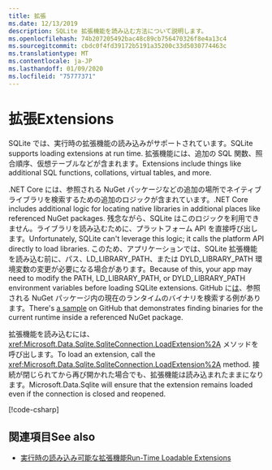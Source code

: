 ```yaml
---
title: 拡張
ms.date: 12/13/2019
description: SQLite 拡張機能を読み込む方法について説明します。
ms.openlocfilehash: 74b207205492bac48c89cb756470326f8e4a13c4
ms.sourcegitcommit: cbdc0f4fd39172b5191a35200c33d5030774463c
ms.translationtype: MT
ms.contentlocale: ja-JP
ms.lasthandoff: 01/09/2020
ms.locfileid: "75777371"
---
```

# <a name="extensions"></a><span data-ttu-id="6797d-103">拡張</span><span class="sxs-lookup"><span data-stu-id="6797d-103">Extensions</span></span>

<span data-ttu-id="6797d-104">SQLite では、実行時の拡張機能の読み込みがサポートされています。</span><span class="sxs-lookup"><span data-stu-id="6797d-104">SQLite supports loading extensions at run time.</span></span> <span data-ttu-id="6797d-105">拡張機能には、追加の SQL 関数、照合順序、仮想テーブルなどが含まれます。</span><span class="sxs-lookup"><span data-stu-id="6797d-105">Extensions include things like additional SQL functions, collations, virtual tables, and more.</span></span>

<span data-ttu-id="6797d-106">.NET Core には、参照される NuGet パッケージなどの追加の場所でネイティブライブラリを検索するための追加のロジックが含まれています。</span><span class="sxs-lookup"><span data-stu-id="6797d-106">.NET Core includes additional logic for locating native libraries in additional places like referenced NuGet packages.</span></span> <span data-ttu-id="6797d-107">残念ながら、SQLite はこのロジックを利用できません。ライブラリを読み込むために、プラットフォーム API を直接呼び出します。</span><span class="sxs-lookup"><span data-stu-id="6797d-107">Unfortunately, SQLite can't leverage this logic; it calls the platform API directly to load libraries.</span></span> <span data-ttu-id="6797d-108">このため、アプリケーションでは、SQLite 拡張機能を読み込む前に、パス、LD_LIBRARY_PATH、または DYLD_LIBRARY_PATH 環境変数の変更が必要になる場合があります。</span><span class="sxs-lookup"><span data-stu-id="6797d-108">Because of this, your app may need to modify the PATH, LD_LIBRARY_PATH, or DYLD_LIBRARY_PATH environment variables before loading SQLite extensions.</span></span> <span data-ttu-id="6797d-109">GitHub に[は](https://github.com/dotnet/samples/blob/master/snippets/standard/data/sqlite/ExtensionsSample/Program.cs)、参照される NuGet パッケージ内の現在のランタイムのバイナリを検索する例があります。</span><span class="sxs-lookup"><span data-stu-id="6797d-109">There's [a sample](https://github.com/dotnet/samples/blob/master/snippets/standard/data/sqlite/ExtensionsSample/Program.cs) on GitHub that demonstrates finding binaries for the current runtime inside a referenced NuGet package.</span></span>

<span data-ttu-id="6797d-110">拡張機能を読み込むには、<xref:Microsoft.Data.Sqlite.SqliteConnection.LoadExtension%2A> メソッドを呼び出します。</span><span class="sxs-lookup"><span data-stu-id="6797d-110">To load an extension, call the <xref:Microsoft.Data.Sqlite.SqliteConnection.LoadExtension%2A> method.</span></span> <span data-ttu-id="6797d-111">接続が閉じられてから再び開かれた場合でも、拡張機能は読み込まれたままになります。</span><span class="sxs-lookup"><span data-stu-id="6797d-111">Microsoft.Data.Sqlite will ensure that the extension remains loaded even if the connection is closed and reopened.</span></span>

[!code-csharp[](../../../../samples/snippets/standard/data/sqlite/ExtensionsSample/Program.cs?name=snippet_LoadExtension)]

## <a name="see-also"></a><span data-ttu-id="6797d-112">関連項目</span><span class="sxs-lookup"><span data-stu-id="6797d-112">See also</span></span>

* [<span data-ttu-id="6797d-113">実行時の読み込み可能な拡張機能</span><span class="sxs-lookup"><span data-stu-id="6797d-113">Run-Time Loadable Extensions</span></span>](https://www.sqlite.org/loadext.html)
